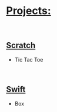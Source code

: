 # [Projects:](https://github.com/pptbasyurt/pelinbasyurt/tree/main/Projects)

<br>

## [Scratch](https://github.com/pptbasyurt/pelinbasyurt/tree/main/Projects/Block_Coding)

- Tic Tac Toe

<br>

## [Swift](https://github.com/pptbasyurt/pelinbasyurt/tree/main/Projects/Swift)

- Box

